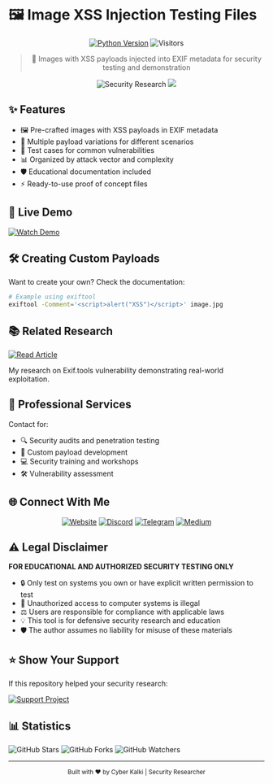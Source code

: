 
# 🖼️ Image XSS Injection Testing Files

<div align="center">

[![Python Version](https://img.shields.io/badge/Security-Research-red.svg)](https://kalkikrivadna.com/)
![Visitors](https://visitor-badge.laobi.icu/badge?page_id=krivadna.image-xss-injection)

> 🔐 Images with XSS payloads injected into EXIF metadata for security testing and demonstration
</div>

<div align="center">
  <img src="https://img.shields.io/badge/Security-Research-red?style=for-the-badge&logo=hackaday&logoColor=white" alt="Security Research"/>
  <img src="https://img.shields.io/badge/Pentesting-Tools-black?style=for-the-badge&logo=kalilinux&logoColor=white"/>
</div>

## ✨ Features

- 🖼️ Pre-crafted images with XSS payloads in EXIF metadata
- 🎯 Multiple payload variations for different scenarios
- 🔬 Test cases for common vulnerabilities
- 📊 Organized by attack vector and complexity
- 🛡️ Educational documentation included
- ⚡ Ready-to-use proof of concept files


## 🎥 Live Demo

[![Watch Demo](https://img.shields.io/badge/Watch_Demo-Medium-black?style=for-the-badge&logo=medium)](https://youtube.com/shorts/5oUKJW56_A4?si=9ujJLBsBDQmBw30c)

## 🛠️ Creating Custom Payloads

Want to create your own? Check the documentation:
```bash
# Example using exiftool
exiftool -Comment='<script>alert("XSS")</script>' image.jpg
```

## 📚 Related Research

[![Read Article](https://img.shields.io/badge/Read_Article-Medium-black?style=for-the-badge&logo=medium)](https://medium.com/@Krivadna)

My research on Exif.tools vulnerability demonstrating real-world exploitation.

## 💼 Professional Services

Contact for:
- 🔍 Security audits and penetration testing
- 🎯 Custom payload development
- 💻 Security training and workshops
- 🛠️ Vulnerability assessment

## 🌐 Connect With Me

<div align="center">

[![Website](https://img.shields.io/badge/Website-kalkikrivadna.com-blue?style=for-the-badge&logo=google-chrome&logoColor=white)](https://kalkikrivadna.com/)
[![Discord](https://img.shields.io/discord/819650821314052106?color=7289DA&logo=discord&logoColor=white&style=for-the-badge)](https://discord.com/users/kalkikrivadna)
[![Telegram](https://img.shields.io/badge/Telegram-2CA5E0?style=for-the-badge&logo=telegram&logoColor=white)](https://t.me/+mt89ex-DKJlkNDBl)
[![Medium](https://img.shields.io/badge/Medium-black?style=for-the-badge&logo=medium&logoColor=white)](https://medium.com/@Krivadna)

</div>

## ⚠️ Legal Disclaimer

**FOR EDUCATIONAL AND AUTHORIZED SECURITY TESTING ONLY**

- 🔒 Only test on systems you own or have explicit written permission to test
- 🚫 Unauthorized access to computer systems is illegal
- ⚖️ Users are responsible for compliance with applicable laws
- 💡 This tool is for defensive security research and education
- 🛡️ The author assumes no liability for misuse of these materials

## ⭐ Show Your Support

If this repository helped your security research:

[![Support Project](https://img.shields.io/badge/Support_This_Project-Buy_Me_A_Coffee-yellow?style=for-the-badge&logo=buy-me-a-coffee&logoColor=black)](https://ko-fi.com/kalkikrivadna)


## 📊 Statistics

![GitHub Stars](https://img.shields.io/github/stars/krivadna/image-xss-injection?style=social)
![GitHub Forks](https://img.shields.io/github/forks/krivadna/image-xss-injection?style=social)
![GitHub Watchers](https://img.shields.io/github/watchers/krivadna/image-xss-injection?style=social)

---

<div align="center">
  <sub>Built with ❤️ by Cyber Kalki | Security Researcher</sub>
</div>

